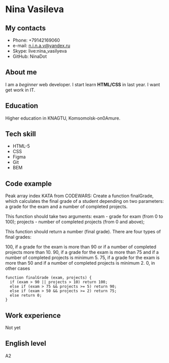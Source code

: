 # Nina Vasileva #

## My contacts ##
* Phone: +79142169060
* e-mail: n.i.n.a.v@yandex.ru
* Skype: live:nina_vasilyeva
* GitHub: NinaDot

## About me ##

I am a *beginner* web developer. I start learn **HTML/CSS** in last year. I want get work in IT.

## Education ##

Higher education in KNAGTU, Komsomolsk-on0Amure.

## Tech skill ##

* HTML-5
* CSS
* Figma
* Git
* BEM

## Code example ##
Peak array index KATA from CODEWARS: 
Create a function finalGrade, which calculates the final grade of a student depending on two parameters: a grade for the exam and a number of completed projects.

This function should take two arguments: exam - grade for exam (from 0 to 100); projects - number of completed projects (from 0 and above);

This function should return a number (final grade). There are four types of final grades:

100, if a grade for the exam is more than 90 or if a number of completed projects more than 10.
90, if a grade for the exam is more than 75 and if a number of completed projects is minimum 5.
75, if a grade for the exam is more than 50 and if a number of completed projects is minimum 2.
0, in other cases

```
function finalGrade (exam, projects) {
  if (exam > 90 || projects > 10) return 100;
  else if (exam > 75 && projects >= 5) return 90;
  else if (exam > 50 && projects >= 2) return 75;
  else return 0;
}

```

## Work experience ##

Not yet

## English level ##

A2
